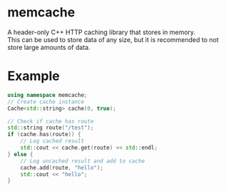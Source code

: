 # memcache
A header-only C++ HTTP caching library that stores in memory.<br/>
This can be used to store data of any size, but it is recommended to not store large amounts of data.

# Example
```cpp
using namespace memcache;
// Create cache instance
Cache<std::string> cache(0, true);

// Check if cache has route
std::string route("/test");
if (cache.has(route)) {
    // Log cached result
    std::cout << cache.get(route) << std::endl;
} else {
    // Log uncached result and add to cache
    cache.add(route, "hello");
    std::cout << "hello";
}
```